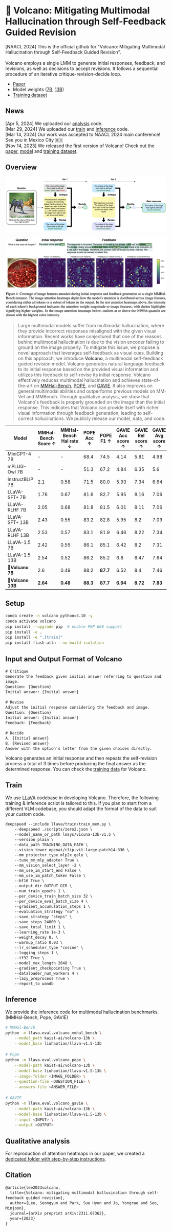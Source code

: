 # 🌋 Volcano: Mitigating Multimodal Hallucination through Self-Feedback Guided Revision
\[NAACL 2024\] This is the official github for "Volcano: Mitigating Multimodal Hallucination through Self-Feedback Guided Revision". <br><br>
Volcano employs a single LMM to generate initial responses, feedback, and revisions, as well as decisions to accept revisions. It follows a sequential procedure of an iterative critique-revision-decide loop. <br>
- [Paper](https://aclanthology.org/2024.naacl-long.23/) <br>
- Model weights ([7B](https://huggingface.co/kaist-ai/volcano-7b), [13B](https://huggingface.co/kaist-ai/volcano-13b))
- [Training dataset](https://huggingface.co/datasets/kaist-ai/volcano-train)

## News
\[Apr 5, 2024\] We uploaded our [analysis](#qualitative-analysis) code.  
\[Mar 29, 2024\] We uploaded our [train](#train) and [inference](#inference) code.  
\[Mar 14, 2024\] Our work was accepted to NAACL 2024 main conference! See you in Mexico City 🇲🇽 <br>
\[Nov 14, 2023\] We released the first version of Volcano! Check out the [paper]((https://arxiv.org/abs/2311.07362)), [model](https://huggingface.co/kaist-ai/volcano-13b) and [training dataset](https://huggingface.co/datasets/kaist-ai/volcano-train).

## Overview
![method](assets/method.png)

![case_attention_heatmap](assets/case_attention_heatmap.png)

> Large multimodal models suffer from multimodal hallucination, where they provide incorrect responses misaligned with the given visual information. Recent works have conjectured that one of the reasons behind multimodal hallucination is due to the vision encoder failing to ground on the image properly. To mitigate this issue, we propose a novel approach that leverages self-feedback as visual cues. Building on this approach, we introduce **Volcano**, a multimodal self-feedback guided revision model. Volcano generates natural language feedback to its initial response based on the provided visual information and utilizes this feedback to self-revise its initial response. Volcano effectively reduces multimodal hallucination and achieves state-of-the-art on [MMHal-Bench](https://huggingface.co/datasets/Shengcao1006/MMHal-Bench), [POPE](https://github.com/RUCAIBox/POPE), and [GAVIE](https://github.com/FuxiaoLiu/LRV-Instruction?tab=readme-ov-file#evaluationgavie). It also improves on general multimodal abilities and outperforms previous models on MM-Vet and MMBench. Through qualitative analysis, we show that Volcano's feedback is properly grounded on the image than the initial response. This indicates that Volcano can provide itself with richer visual information through feedback generation, leading to self-correct hallucinations. We publicly release our model, data, and code.

| Model            | MMHal-Bench Score ↑ | MMHal-Bench Hal rate ↓ | POPE Acc ↑ | POPE F1 ↑ | GAVIE Acc score ↑ | GAVIE Rel score ↑ | GAVIE Avg score ↑ |
|------------------|---------------------|------------|------------|-----------|-------------------|-------------------|-------------------|
| MiniGPT-4 7B     | -                   | -          | 68.4       | 74.5      | 4.14              | 5.81              | 4.98              |
| mPLUG-Owl 7B     | -                   | -          | 51.3       | 67.2      | 4.84              | 6.35              | 5.6               |
| InstructBLIP 7B  | 2.1                 | 0.58       | 71.5       | 80.0      | 5.93              | 7.34              | 6.64              |
| LLaVA-SFT+ 7B    | 1.76                | 0.67       | 81.6       | 82.7      | 5.95              | 8.16              | 7.06              |
| LLaVA-RLHF 7B    | 2.05                | 0.68       | 81.8       | 81.5      | 6.01              | 8.11              | 7.06              |
| LLaVA-SFT+ 13B   | 2.43                | 0.55       | 83.2       | 82.8      | 5.95              | 8.2               | 7.09              |
| LLaVA-RLHF 13B   | 2.53                | 0.57       | 83.1       | 81.9      | 6.46              | 8.22              | 7.34              |
| LLaVA-1.5 7B     | 2.42                | 0.55       | 86.1       | 85.1      | 6.42              | 8.2               | 7.31              |
| LLaVA-1.5 13B    | 2.54                | 0.52       | 86.2       | 85.2      | 6.8               | 8.47              | 7.64              |
| **🌋Volcano 7B**       | 2.6                 | 0.49       | 88.2       | **87.7**  | 6.52              | 8.4               | 7.46              |
| **🌋Volcano 13B**      | **2.64**            | **0.48**   | **88.3**   | **87.7**  | **6.94**          | **8.72**          | **7.83**          |


## Setup
```bash
conda create -n volcano python=3.10 -y
conda activate volcano
pip install --upgrade pip  # enable PEP 660 support
pip install -e .
pip install -e ".[train]"
pip install flash-attn --no-build-isolation
```

## Input and Output Format of Volcano
```
# Critique
Generate the feedback given initial answer referring to question and image.
Question: {Question}
Initial answer: {Initial answer}

# Revise
Adjust the initial response considering the feedback and image.
Question: {Question}
Initial answer: {Initial answer}
Feedback: {Feedback}

# Decide
A. {Initial answer}
B. {Revised answer}
Answer with the option's letter from the given choices directly.
```

Volcano generates an initial response and then repeats the self-revision process a total of 3 times before producing the final answer as the determined response. You can check the [training data](https://huggingface.co/datasets/kaist-ai/volcano-train) for Volcano.

## Train
We use [LLaVA](https://github.com/haotian-liu/LLaVA) codebase in developing Volcano. Therefore, the following training & inference script is tailored to this. If you plan to start from a different VLM codebase, you should adapt the format of the data to suit your custom code.
```
deepspeed --include llava/train/train_mem.py \
    --deepspeed ./scripts/zero2.json \
    --model_name_or_path lmsys/vicuna-13b-v1.5 \
    --version plain \
    --data_path TRAINING_DATA_PATH \
    --vision_tower openai/clip-vit-large-patch14-336 \
    --mm_projector_type mlp2x_gelu \
    --tune_mm_mlp_adapter True \
    --mm_vision_select_layer -2 \
    --mm_use_im_start_end False \
    --mm_use_im_patch_token False \
    --bf16 True \
    --output_dir OUTPUT_DIR \
    --num_train_epochs 1 \
    --per_device_train_batch_size 32 \
    --per_device_eval_batch_size 4 \
    --gradient_accumulation_steps 1 \
    --evaluation_strategy "no" \
    --save_strategy "steps" \
    --save_steps 24000 \
    --save_total_limit 1 \
    --learning_rate 1e-3 \
    --weight_decay 0. \
    --warmup_ratio 0.03 \
    --lr_scheduler_type "cosine" \
    --logging_steps 1 \
    --tf32 True \
    --model_max_length 2048 \
    --gradient_checkpointing True \
    --dataloader_num_workers 4 \
    --lazy_preprocess True \
    --report_to wandb
```
## Inference
We provide the inference code for multimodal hallucination benchmarks. (MMHal-Bench, Pope, GAVIE)
```bash
# MMHal-Bench
python -m llava.eval.volcano_mmhal_bench \
    --model_path kaist-ai/volcano-13b \
    --model_base liuhaotian/llava-v1.5-13b

# Pope
python -m llava.eval.volcano_pope \
    --model-path kaist-ai/volcano-13b \
    --model-base liuhaotian/llava-v1.5-13b \
    --image-folder <IMAGE_FOLDER> \
    --question-file <QUESTION_FILE> \
    --answers-file <ANSWER_FILE>

# GAVIE
python -m llava.eval.volcano_gavie \
    --model-path kaist-ai/volcano-13b \
    --model-base liuhaotian/llava-v1.5-13b \
    --input <INPUT> \
    --output <OUTPUT>
```

## Qualitative analysis
For reproduction of attention heatmaps in our paper, we created a [dedicated folder with step-by-step instructions](./llava/visualize).

## Citation
```
@article{lee2023volcano,
  title={Volcano: mitigating multimodal hallucination through self-feedback guided revision},
  author={Lee, Seongyun and Park, Sue Hyun and Jo, Yongrae and Seo, Minjoon},
  journal={arXiv preprint arXiv:2311.07362},
  year={2023}
}
```